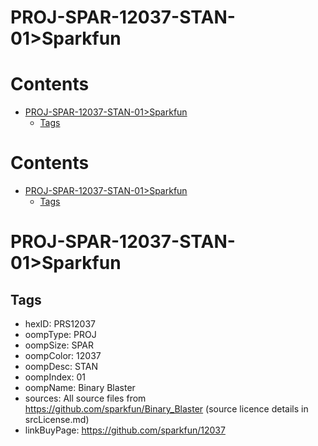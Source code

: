 
PROJ-SPAR-12037-STAN-01>Sparkfun
================================

Contents
========

* [PROJ-SPAR-12037-STAN-01>Sparkfun](#proj-spar-12037-stan-01sparkfun)
	* [Tags](#tags)

Contents
========

* [PROJ-SPAR-12037-STAN-01>Sparkfun](#proj-spar-12037-stan-01sparkfun)
	* [Tags](#tags)

# PROJ-SPAR-12037-STAN-01>Sparkfun

## Tags

- hexID: PRS12037
- oompType: PROJ
- oompSize: SPAR
- oompColor: 12037
- oompDesc: STAN
- oompIndex: 01
- oompName: Binary Blaster
- sources: All source files from https://github.com/sparkfun/Binary_Blaster (source licence details in srcLicense.md)
- linkBuyPage: https://github.com/sparkfun/12037
